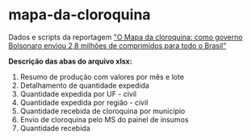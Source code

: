 # mapa-da-cloroquina
Dados e scripts da reportagem ["O Mapa da cloroquina: como governo Bolsonaro enviou 2,8 milhões de comprimidos para todo o Brasil"](https://apublica.org/2021/03/o-mapa-da-cloroquina-como-governo-bolsonaro-enviou-28-milhoes-de-comprimidos-para-todo-o-brasil/)

**Descrição das abas do arquivo xlsx:**
1. Resumo de produção com valores por mês e lote
2. Detalhamento de quantidade expedida
3. Quantidade expedida por UF - civil
4. Quantidade expedida por região - civil
5. Quantidade recebida de cloroquina por município
6. Envio de cloroquina pelo MS do painel de insumos
7. Quantidade recebida
